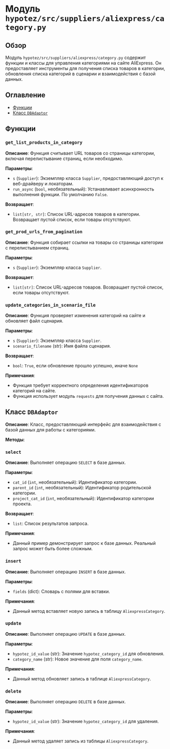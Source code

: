 # Модуль `hypotez/src/suppliers/aliexpress/category.py`

## Обзор

Модуль `hypotez/src/suppliers/aliexpress/category.py` содержит функции и классы для управления категориями на сайте AliExpress. Он предоставляет инструменты для получения списка товаров в категории, обновления списка категорий в сценарии и взаимодействия с базой данных.

## Оглавление

- [Функции](#функции)
- [Класс `DBAdaptor`](#класс-dbadaptor)


## Функции

### `get_list_products_in_category`

**Описание**: Функция считывает URL товаров со страницы категории, включая перелистывание страниц, если необходимо.

**Параметры**:
- `s` (`Supplier`): Экземпляр класса `Supplier`, предоставляющий доступ к веб-драйверу и локаторам.
- `run_async` (`bool`, необязательный): Устанавливает асинхронность выполнения функции. По умолчанию `False`.


**Возвращает**:
- `list[str, str]`: Список URL-адресов товаров в категории. Возвращает пустой список, если товары отсутствуют.


### `get_prod_urls_from_pagination`

**Описание**: Функция собирает ссылки на товары со страницы категории с перелистыванием страниц.

**Параметры**:
- `s` (`Supplier`): Экземпляр класса `Supplier`.


**Возвращает**:
- `list[str]`: Список URL-адресов товаров. Возвращает пустой список, если товары отсутствуют.


### `update_categories_in_scenario_file`

**Описание**: Функция проверяет изменения категорий на сайте и обновляет файл сценария.

**Параметры**:
- `s` (`Supplier`): Экземпляр класса `Supplier`.
- `scenario_filename` (str): Имя файла сценария.


**Возвращает**:
- `bool`: `True`, если обновление прошло успешно, иначе `None`


**Примечания**:
- Функция требует корректного определения идентификаторов категорий на сайте.
- Функция использует модуль `requests` для получения данных с сайта.


## Класс `DBAdaptor`

**Описание**: Класс, предоставляющий интерфейс для взаимодействия с базой данных для работы с категориями.

**Методы**:

### `select`

**Описание**: Выполняет операцию `SELECT` в базе данных.

**Параметры**:
- `cat_id` (`int`, необязательный): Идентификатор категории.
- `parent_id` (`int`, необязательный): Идентификатор родительской категории.
- `project_cat_id` (`int`, необязательный): Идентификатор категории проекта.


**Возвращает**:
- `list`: Список результатов запроса.

**Примечания**:
- Данный пример демонстрирует запрос к базе данных.  Реальный запрос может быть более сложным.


### `insert`

**Описание**: Выполняет операцию `INSERT` в базе данных.

**Параметры**:
- `fields` (dict): Словарь с полями для вставки.

**Примечания**:
- Данный метод вставляет новую запись в таблицу `AliexpressCategory`.


### `update`

**Описание**: Выполняет операцию `UPDATE` в базе данных.

**Параметры**:
- `hypotez_id_value` (str): Значение `hypotez_category_id` для обновления.
- `category_name` (str): Новое значение для поля `category_name`.

**Примечания**:
- Данный метод обновляет запись в таблице `AliexpressCategory`.


### `delete`

**Описание**: Выполняет операцию `DELETE` в базе данных.

**Параметры**:
- `hypotez_id_value` (str): Значение `hypotez_category_id` для удаления.

**Примечания**:
- Данный метод удаляет запись из таблицы `AliexpressCategory`.